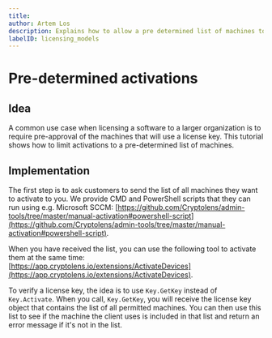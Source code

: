 ```yaml
---
title:  
author: Artem Los
description: Explains how to allow a pre determined list of machines to use a license key.
labelID: licensing_models
---
```


# Pre-determined activations

## Idea

A common use case when licensing a software to a larger organization is to require pre-approval of the machines that will use a license key. This tutorial shows how to limit activations to a pre-determined list of machines.

## Implementation

The first step is to ask customers to send the list of all machines they want to activate to you. We provide CMD and PowerShell scripts that they can run using e.g. Microsoft SCCM: [https://github.com/Cryptolens/admin-tools/tree/master/manual-activation#powershell-script](https://github.com/Cryptolens/admin-tools/tree/master/manual-activation#powershell-script).

When you have received the list, you can use the following tool to activate them at the same time: [https://app.cryptolens.io/extensions/ActivateDevices](https://app.cryptolens.io/extensions/ActivateDevices).

To verify a license key, the idea is to use `Key.GetKey` instead of `Key.Activate`. When you call, `Key.GetKey`, you will receive the license key object that contains the list of all permitted machines. You can then use this list to see if the machine the client uses is included in that list and return an error message if it's not in the list.

